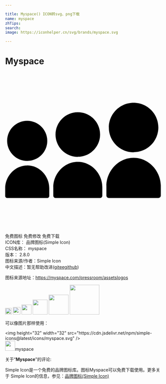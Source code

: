 ```yaml
---

title: Myspace() ICON转svg、png下载
name: myspace
zhTips: 
search: 
image: https://iconhelper.cn/svg/brands/myspace.svg

---
```


# Myspace  <small style="font-size: 60%;font-weight: 100"></small>

<div id="svg" class="svg-wrap">
<svg role="img" viewBox="0 0 24 24" xmlns="http://www.w3.org/2000/svg"><title>Myspace icon</title><path d="M19.803 12.274c2.108 0 3.818-1.703 3.818-3.804s-1.71-3.795-3.818-3.795c-2.109 0-3.818 1.71-3.818 3.81 0 2.101 1.709 3.811 3.818 3.811v-.022zm-8.603.705c1.897 0 3.436-1.533 3.436-3.424S13.098 6.13 11.2 6.13 7.764 7.676 7.764 9.566C7.764 11.457 9.299 13 11.2 13v-.021zm-7.8.635c1.71 0 3.093-1.38 3.093-3.081 0-1.704-1.395-3.084-3.105-3.084C1.681 7.449.3 8.829.3 10.539c0 1.7 1.387 3.078 3.095 3.078l.005-.003zm0 .705c-1.96 0-3.4 1.717-3.4 3.495v1.196c0 .17.138.31.31.31h6.18c.171 0 .309-.14.309-.31v-1.196c0-1.779-1.437-3.5-3.398-3.5l-.001.005zm7.8-.56c-2.179 0-3.78 1.915-3.78 3.891v1.331c0 .188.156.344.345.344h6.871c.188 0 .342-.155.342-.344V17.65c0-1.976-1.598-3.891-3.778-3.891zm8.603-.617c-2.422 0-4.197 2.126-4.197 4.323v1.477c0 .21.172.381.382.381h7.63c.21 0 .383-.171.383-.381v-1.477c-.001-2.197-1.776-4.323-4.198-4.323z"/></svg>
</div>
<detail full-name='myspace'></detail>

<div class="detail-page">
<p>
<span><span class="badge-success badge">免费图标</span> <span class="badge-success badge">免费修改</span>  <span class="badge-success badge">免费下载</span> </span>
<br/>
<span>
ICON库：
<span class="badge-secondary badge">品牌图标(Simple Icon)</span> 
</span>
<br/>
<span>
CSS名称：
<span class="badge-secondary badge">myspace</span> 
</span>

<br/>
<span>
版本：
<span class="badge-secondary badge">2.8.0</span> 
</span>
<br/>
<span>图标来源/作者：<span class="badge-light badge">Simple Icon</span></span> 
<br/>
<span class="zh-detail">中文描述：暂无<span class="help-link"><span>帮助改进</span>(<a href="https://gitee.com/liuwave/icon-helper/edit/master/json/brands/myspace.json" target="_blank" rel="noopener noreferrer">gitee</a><a href="https://github.com/liuwave/icon-helper/edit/master/json/brands/myspace.json" target="_blank" rel="noopener noreferrer">github</a></span>)</span><br/>
</p>
</div><div class="description description alert alert-light"><p>图标来源地址：<a href="https://myspace.com/pressroom/assetslogos" target="_blank" rel="noopener noreferrer">https://myspace.com/pressroom/assetslogos</a></p></div>
<div class="alert alert-dark">
<img height="21" width="21" src="https://cdn.jsdelivr.net/npm/simple-icons@latest/icons/myspace.svg" />
<img height="24" width="24" src="https://cdn.jsdelivr.net/npm/simple-icons@latest/icons/myspace.svg" />
<img height="32" width="32" src="https://cdn.jsdelivr.net/npm/simple-icons@latest/icons/myspace.svg" />
<img height="48" width="48" src="https://cdn.jsdelivr.net/npm/simple-icons@latest/icons/myspace.svg" />
<img height="64" width="64" src="https://cdn.jsdelivr.net/npm/simple-icons@latest/icons/myspace.svg" />
<img height="96" width="96" src="https://cdn.jsdelivr.net/npm/simple-icons@latest/icons/myspace.svg" />

</div>
<div>
  <p>可以像图片那样使用：    
  </p>
  <div class="alert alert-primary" style="font-size: 14px">
    &lt;img height="32" width="32" src="https://cdn.jsdelivr.net/npm/simple-icons@latest/icons/myspace.svg" /&gt;
    <copy-btn content='<img height="32" width="32" src="https://cdn.jsdelivr.net/npm/simple-icons@latest/icons/myspace.svg" />'></copy-btn>
  </div>
  <div class="alert alert-secondary">
    <img height="32" width="32" src="https://cdn.jsdelivr.net/npm/simple-icons@latest/icons/myspace.svg" />myspace
    <copy-btn content="myspace" btn-title="复制图标名称"></copy-btn>
  </div>
</div>
<div class="icon-detail__container">
<p>关于“<b>Myspace</b>”的评论:</p>
</div>
<Vssue title="关于“Myspace”的评论" />
<div><p>Simple Icon是一个免费的品牌图标库。图标Myspace可以免费下载使用。更多关于  Simple Icon的信息，参见：<a target="_blank" href="https://iconhelper.cn/brands.html">品牌图标(Simple Icon)</a>
</p></div>
